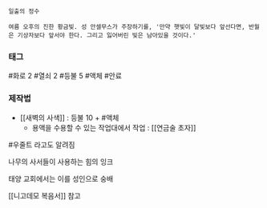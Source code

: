 
```
일출의 정수

여름 오후의 진한 황금빛. 성 안셀무스가 주장하기를, '만약 햇빛이 달빛보다 앞선다면, 반월은 기상자보다 앞서야 한다. 그리고 잃어버린 빛은 남아있을 것이다.'
```


### 태그

#화로 2
#열쇠 2
#등불 5
#액체 
#안료 


### 제작법


* [[새벽의 사색]] : 등불 10 + #액체 
	* 용액을 수용할 수 있는 작업대에서 작업 :  [[연금술 초자]]


#우줄트 라고도 알려짐

나무의 사서들이 사용하는 힘의 잉크

태양 교회에서는 이를 성인으로 숭배

[[니고데모 복음서]] 참고